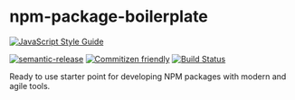 # npm-package-boilerplate

[![JavaScript Style Guide](https://cdn.rawgit.com/standard/standard/master/badge.svg)](https://github.com/standard/standard)

[![semantic-release](https://img.shields.io/badge/%20%20%F0%9F%93%A6%F0%9F%9A%80-semantic--release-e10079.svg)](https://github.com/semantic-release/semantic-release) [![Commitizen friendly](https://img.shields.io/badge/commitizen-friendly-brightgreen.svg)](http://commitizen.github.io/cz-cli/) [![Build Status](https://travis-ci.org/matteobad/npm-package-boilerplate.svg?branch=master)](https://travis-ci.org/matteobad/npm-package-boilerplate)

Ready to use starter point for developing NPM packages with modern and agile tools.
